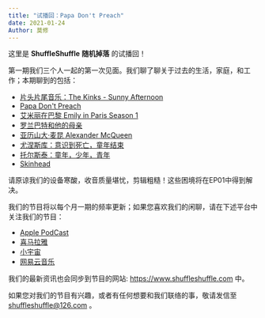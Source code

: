 ```yaml
---
title: "试播回：Papa Don't Preach"
date: 2021-01-24
Author: 莫修
---
```


这里是 **ShuffleShuffle** **随机掉落** 的试播回！

第一期我们三个人一起的第一次见面。我们聊了聊关于过去的生活，家庭，和工作；本期聊到的包括：
- [片头片尾音乐：The Kinks - Sunny Afternoon](https://en.wikipedia.org/wiki/Sunny_Afternoon)
- [Papa Don't Preach](https://www.youtube.com/watch?v=G333Is7VPOg)
- [艾米丽在巴黎 Emily in Paris Season 1](https://movie.douban.com/subject/30319440/)
- [罗兰巴特和他的母亲 ](http://www.chinawriter.com.cn/2012/2012-07-16/134683.html)
- [亚历山大·麦昆 Alexander McQueen](https://zh.wikipedia.org/wiki/%E4%BA%9E%E6%AD%B7%E5%B1%B1%E5%A4%A7%C2%B7%E9%BA%A5%E6%98%86)
- [尤涅斯库：意识到死亡，童年结束](http://wastonchen.com/1527.html)
- [托尔斯泰：童年，少年，青年](https://book.douban.com/subject/3076988/)
- [Skinhead](https://en.wikipedia.org/wiki/Skinhead)

请原谅我们的设备寒酸，收音质量堪忧，剪辑粗糙！这些困境将在EP01中得到解决。


我们的节目将以每个月一期的频率更新；如果您喜欢我们的闲聊，请在下述平台中关注我们的节目：
- [Apple PodCast](https://podcasts.apple.com/cn/podcast/shuffleshuffle-%E9%9A%8F%E6%9C%BA%E6%8E%89%E8%90%BD/id1551443928)
- [喜马拉雅](https://www.ximalaya.com/gerenchengzhang/46222277/)
- [小宇宙](https://www.xiaoyuzhoufm.com/)
- [网易云音乐](https://music.163.com/#/djradio?id=958175945)

我们的最新资讯也会同步到节目的网站: https://www.shuffleshuffle.com 中。

如果您对我们的节目有兴趣，或者有任何想要和我们联络的事，敬请发信至 <shuffleshuffle@126.com> 。
